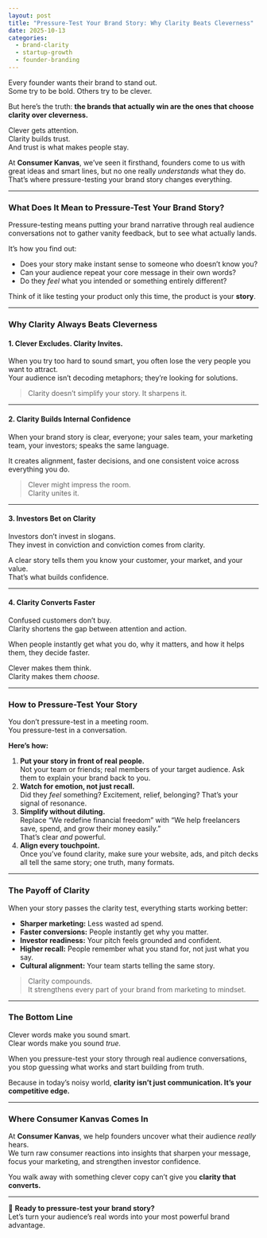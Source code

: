 ```yaml
---
layout: post
title: "Pressure-Test Your Brand Story: Why Clarity Beats Cleverness"
date: 2025-10-13
categories: 
  - brand-clarity
  - startup-growth
  - founder-branding
---
```


Every founder wants their brand to stand out.  
Some try to be bold. Others try to be clever.  

But here’s the truth: **the brands that actually win are the ones that choose clarity over cleverness.**

Clever gets attention.  
Clarity builds trust.  
And trust is what makes people stay.  

At **Consumer Kanvas**, we’ve seen it firsthand, founders come to us with great ideas and smart lines, but no one really *understands* what they do. That’s where pressure-testing your brand story changes everything.  

---

### What Does It Mean to Pressure-Test Your Brand Story?

Pressure-testing means putting your brand narrative through real audience conversations not to gather vanity feedback, but to see what actually lands.  

It’s how you find out:  
- Does your story make instant sense to someone who doesn’t know you?  
- Can your audience repeat your core message in their own words?  
- Do they *feel* what you intended or something entirely different?  

Think of it like testing your product only this time, the product is your **story**.  

---

### Why Clarity Always Beats Cleverness

#### 1. Clever Excludes. Clarity Invites.
When you try too hard to sound smart, you often lose the very people you want to attract.  
Your audience isn’t decoding metaphors; they’re looking for solutions.  

> Clarity doesn’t simplify your story. It sharpens it.

---

#### 2. Clarity Builds Internal Confidence
When your brand story is clear, everyone; your sales team, your marketing team, your investors; speaks the same language.  

It creates alignment, faster decisions, and one consistent voice across everything you do.  

> Clever might impress the room.  
> Clarity unites it.

---

#### 3. Investors Bet on Clarity
Investors don’t invest in slogans.  
They invest in conviction and conviction comes from clarity.  

A clear story tells them you know your customer, your market, and your value.  
That’s what builds confidence.  

---

#### 4. Clarity Converts Faster
Confused customers don’t buy.  
Clarity shortens the gap between attention and action.  

When people instantly get what you do, why it matters, and how it helps them, they decide faster.  

Clever makes them think.  
Clarity makes them *choose.*

---

### How to Pressure-Test Your Story

You don’t pressure-test in a meeting room.  
You pressure-test in a conversation.  

**Here’s how:**  
1. **Put your story in front of real people.**  
   Not your team or friends; real members of your target audience. Ask them to explain your brand back to you.  
2. **Watch for emotion, not just recall.**  
   Did they *feel* something? Excitement, relief, belonging? That’s your signal of resonance.  
3. **Simplify without diluting.**  
   Replace “We redefine financial freedom” with “We help freelancers save, spend, and grow their money easily.”  
   That’s clear *and* powerful.  
4. **Align every touchpoint.**  
   Once you’ve found clarity, make sure your website, ads, and pitch decks all tell the same story; one truth, many formats.  

---

### The Payoff of Clarity

When your story passes the clarity test, everything starts working better:  

- **Sharper marketing:** Less wasted ad spend.  
- **Faster conversions:** People instantly get why you matter.  
- **Investor readiness:** Your pitch feels grounded and confident.  
- **Higher recall:** People remember what you stand for, not just what you say.  
- **Cultural alignment:** Your team starts telling the same story.  

> Clarity compounds.  
> It strengthens every part of your brand from marketing to mindset.

---

### The Bottom Line

Clever words make you sound smart.  
Clear words make you sound *true.*  

When you pressure-test your story through real audience conversations, you stop guessing what works and start building from truth.  

Because in today’s noisy world, **clarity isn’t just communication. It’s your competitive edge.**

---

### Where Consumer Kanvas Comes In

At **Consumer Kanvas**, we help founders uncover what their audience *really* hears.  
We turn raw consumer reactions into insights that sharpen your message, focus your marketing, and strengthen investor confidence.  

You walk away with something clever copy can’t give you **clarity that converts.**

---

📩 **Ready to pressure-test your brand story?**  
Let’s turn your audience’s real words into your most powerful brand advantage.  
